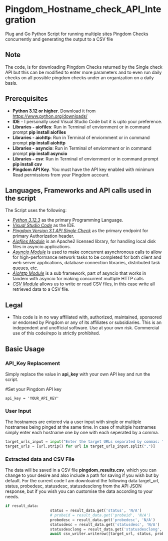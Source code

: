 # Pingdom_Hostname_check_API_Integration
Plug and Go Python Script for running multiple sites Pingdom Checks concurrently and generating the output to a CSV file

## Note
The code, is for downloading Pingdom Checks returned by the Single check API but this can be modified to enter more parameters and to even run daily checks on all possible pingdom checks under an organization on a daily basis.

## Prerequisites 
* **Python 3.12 or higher**. Download it from https://www.python.org/downloads/
* **IDE** - I personally used Visual Studio Code but it is upto your preference.
* **Libraries - aiofiles**: Run in Terminal of enviornment or in command prompt **pip install aiofiles**
* **Libraries - aiohttp**: Run in Terminal of enviornment or in command prompt **pip install aiohttp**
* **Libraries - asyncio**: Run in Terminal of enviornment or in command prompt **pip install asyncio**
* **Libraries - csv**: Run in Terminal of enviornment or in command prompt **pip install csv**
* **Pingdom API Key**. You must have the API key enabled with minimum Read permissions from your Pingdom account.

## Languages, Frameworks and API calls used in the script
The Script uses the following:

- *[Python 3.12.3](https://www.python.org/downloads/release/python-3123/)* as the primary Programming Language.
- *[Visual Studio Code](https://code.visualstudio.com/download)* as the IDE.
- *[Pingdom Version 3.1 API Single Check](https://docs.pingdom.com/api/?_ga=2.230003480.509660209.1590495493-1793431897.1589990976#tag/Single)* as the primary endpoint for primary Authorization header.
- *[Aiofiles Module](https://pypi.org/project/aiofiles/)* is an Apache2 licensed library, for handling local disk files in asyncio applications.
- *[Asyncio Module](https://docs.python.org/3/library/asyncio.html)* is used to make concurrent asynchronous calls to allow for high-performance network tasks to be completed for both client and web server applications, database connection libraries, distributed task queues, etc.
- *[Aiohttp Module](https://docs.aiohttp.org/en/stable/index.html)* is a sub framework, part of asyncio that works in tandem with asyncio for making concurrent multiple HTTP calls
- *[CSV Module](https://docs.python.org/3/library/csv.html)* allows us to write or read CSV files, in this case write all retrieved data to a CSV file.

## Legal
* This code is in no way affiliated with, authorized, maintained, sponsored or endorsed by Pingdom or any of its affiliates or subsidiaries. This is an independent and unofficial software. Use at your own risk. Commercial use of this code/repo is strictly prohibited.

## Basic Usage

### API_Key Replacement
Simply replace the value in **api_key** with your own API key and run the script. 

#Set your Pingdom API key
```
api_key = 'YOUR_API_KEY'
```

### User Input
The hostnames are entered via a user input with single or multiple hostnames being pinged at the same time. In case of multiple hostnames simply enter each hostname one by one with each seperated by a comma.
```python
target_urls_input = input("Enter the target URLs separated by commas: ")
target_urls = [url.strip() for url in target_urls_input.split(",")]
```

### Extracted data and CSV File
The data will be saved in a CSV file **pingdom_results.csv**, which you can change to your desire and also include a path for saving if you wish but by default. For the current code I am downloaind the following data target_url, status, probedesc, statusdesc, statusdesclong from the API JSON response, but if you wish you can customise the data according to your needs.
```python
if result_data:
                    status = result_data.get('status', 'N/A')
                    # probeid = result_data.get('probeid', 'N/A')
                    probedesc = result_data.get('probedesc', 'N/A')
                    statusdesc = result_data.get('statusdesc', 'N/A')
                    statusdesclong = result_data.get('statusdesclong', 'N/A')
                    await csv_writer.writerow([target_url, status, probedesc, statusdesc, statusdesclong])
```
